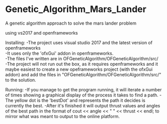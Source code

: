 # Genetic_Algorithm_Mars_Lander
 A genetic algorithm approach to solve the mars lander problem
 
 using vs2017 and openframeworks

Installing:
-The project uses visual studio 2017 and the latest version of openframeworks  
-It uses only the 'ofxGui' addon in openframeworks.  
-The files I've written are in OFGeneticAlgorithm/OFGeneticAlgorithm/src/  
-The project will not run out the box, as it requires openframeworks and it maybe easiest to create a new opeframeworks project (with the ofxGui addon) and add the files in "OFGeneticAlgorithm/OFGeneticAlgorithm/src/" to the solution.  

Running:
-If you manage to get the program running, it will iterate a number of times showing a graphical display of the process it takes to find a path.
-The yellow dot is the 'bestDot' and represents the path it decides is currently the best.
-After it's finished it will output thrust values and angles of the best path in the format of cout << angle << " " << thrust << endl; to mirror what was meant to output to the online platform.
